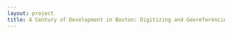 ```yaml
--- 
layout: project 
title: A Century of Development in Boston: Digitizing and Georeferencing Large-Scale Urban Atlases from 1861 to 1965
---
```




